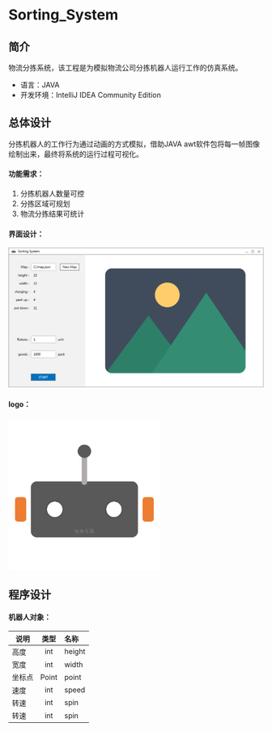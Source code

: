 # Sorting_System

## 简介
物流分拣系统，该工程是为模拟物流公司分拣机器人运行工作的仿真系统。
- 语言：JAVA
- 开发环境：IntelliJ IDEA Community Edition

## 总体设计
分拣机器人的工作行为通过动画的方式模拟，借助JAVA awt软件包将每一帧图像绘制出来，最终将系统的运行过程可视化。

#### 功能需求：
1. 分拣机器人数量可控
2. 分拣区域可规划
3. 物流分拣结果可统计

#### 界面设计： 
<img src="resource/image/windows.png" width = "800px" alt="logo"/>

#### logo：
<img src="resource/image/logo.png" width = "300px" alt="logo"/>

## 程序设计
#### 机器人对象：
| 说明          | 类型          | 名称  |
| ------------- |:-------------:|:-----|
| 高度          | int           | height |
| 宽度          | int           | width  |
| 坐标点        | Point         | point  |
| 速度          | int           | speed  |
| 转速          | int           | spin   |
| 转速          | int           | spin   |